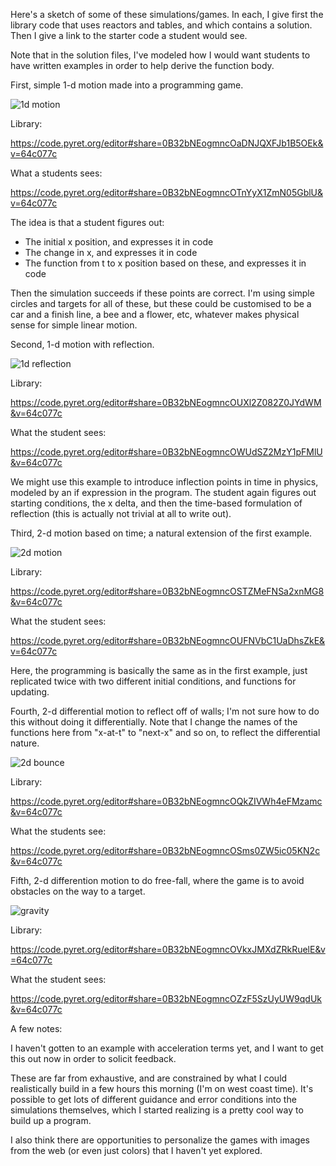 Here's a sketch of some of these simulations/games.  In each, I give first the
library code that uses reactors and tables, and which contains a solution.
Then I give a link to the starter code a student would see.

Note that in the solution files, I've modeled how I would want students to have
written examples in order to help derive the function body.


First, simple 1-d motion made into a programming game.

![1d motion](http://i.imgur.com/ZxIKUgX.gif)

Library:

https://code.pyret.org/editor#share=0B32bNEogmncOaDNJQXFJb1B5OEk&v=64c077c

What a students sees:

https://code.pyret.org/editor#share=0B32bNEogmncOTnYyX1ZmN05GblU&v=64c077c

The idea is that a student figures out:

- The initial x position, and expresses it in code
- The change in x, and expresses it in code
- The function from t to x position based on these, and expresses it in code

Then the simulation succeeds if these points are correct.  I'm using simple
circles and targets for all of these, but these could be customised to be a car
and a finish line, a bee and a flower, etc, whatever makes physical sense for
simple linear motion.



Second, 1-d motion with reflection.

![1d reflection](http://i.imgur.com/cpq840T.gif)

Library:

https://code.pyret.org/editor#share=0B32bNEogmncOUXl2Z082Z0JYdWM&v=64c077c

What the student sees:

https://code.pyret.org/editor#share=0B32bNEogmncOWUdSZ2MzY1pFMlU&v=64c077c


We might use this example to introduce inflection points in time in physics,
modeled by an if expression in the program.  The student again figures out
starting conditions, the x delta, and then the time-based formulation of
reflection (this is actually not trivial at all to write out).


Third, 2-d motion based on time; a natural extension of the first example.

![2d motion](http://i.imgur.com/b6wu0j2.gif)

Library:

https://code.pyret.org/editor#share=0B32bNEogmncOSTZMeFNSa2xnMG8&v=64c077c

What the student sees:

https://code.pyret.org/editor#share=0B32bNEogmncOUFNVbC1UaDhsZkE&v=64c077c


Here, the programming is basically the same as in the first example, just
replicated twice with two different initial conditions, and functions for
updating.



Fourth, 2-d differential motion to reflect off of walls; I'm not sure how to do
this without doing it differentially.  Note that I change the names of the
functions here from "x-at-t" to "next-x" and so on, to reflect the differential
nature.

![2d bounce](http://i.imgur.com/3s1YUgc.gif)

Library:

https://code.pyret.org/editor#share=0B32bNEogmncOQkZIVWh4eFMzamc&v=64c077c

What the students see:

https://code.pyret.org/editor#share=0B32bNEogmncOSms0ZW5ic05KN2c&v=64c077c


Fifth, 2-d differention motion to do free-fall, where the game is to avoid
obstacles on the way to a target.

![gravity](http://i.imgur.com/HaFYbkC.gif)

Library:

https://code.pyret.org/editor#share=0B32bNEogmncOVkxJMXdZRkRuelE&v=64c077c

What the student sees:

https://code.pyret.org/editor#share=0B32bNEogmncOZzF5SzUyUW9qdUk&v=64c077c


A few notes:

I haven't gotten to an example with acceleration terms yet, and I want to get
this out now in order to solicit feedback.

These are far from exhaustive, and are constrained by what I could
realistically build in a few hours this morning (I'm on west coast time).  It's
possible to get lots of different guidance and error conditions into the
simulations themselves, which I started realizing is a pretty cool way to build
up a program.

I also think there are opportunities to personalize the games with images from
the web (or even just colors) that I haven't yet explored.


